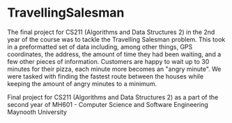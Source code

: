# TravellingSalesman
The final project for CS211 (Algorithms and Data Structures 2) in the 2nd year of the course was to tackle the Travelling Salesman problem. This took in a preformatted set of data including, among other things, GPS coordinates, the address, the amount of time they had been waiting, and a few other pieces of information. Customers are happy to wait up to 30 minutes for their pizza, each minute more becomes an "angry minute". We were tasked with finding the fastest route between the houses while keeping the amount of angry minutes to a minimum.

Final project for CS211 (Algorithms and Data Structures 2) as a part of the second year of MH601 - Computer Science and Software Engineering 
Maynooth University
